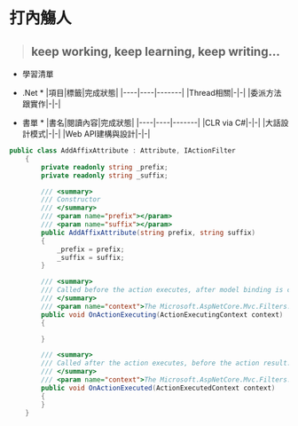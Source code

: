 # 打內觴人 #
> ## keep working, keep learning, keep writing... ##

* 學習清單

* .Net *
|項目|標籤|完成狀態|
|----|----|-------|
|Thread相關|-|-|
|委派方法跟實作|-|-|


* 書單 *
|書名|閱讀內容|完成狀態|
|----|----|-------|
|CLR via C#|-|-|
|大話設計模式|-|-|
|Web API建構與設計|-|-|


``` C#
public class AddAffixAttribute : Attribute, IActionFilter
    {
        private readonly string _prefix;
        private readonly string _suffix;

        /// <summary>
        /// Constructor
        /// </summary>
        /// <param name="prefix"></param>
        /// <param name="suffix"></param>
        public AddAffixAttribute(string prefix, string suffix)
        {
            _prefix = prefix;
            _suffix = suffix;
        }

        /// <summary>
        /// Called before the action executes, after model binding is complete.
        /// </summary>
        /// <param name="context">The Microsoft.AspNetCore.Mvc.Filters.ActionExecutedContext.</param>
        public void OnActionExecuting(ActionExecutingContext context)
        {

        }

        /// <summary>
        /// Called after the action executes, before the action result.
        /// </summary>
        /// <param name="context">The Microsoft.AspNetCore.Mvc.Filters.ActionExecutedContext.</param>
        public void OnActionExecuted(ActionExecutedContext context)
        {
        }
    }
```
